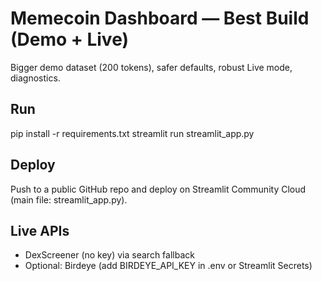 # Memecoin Dashboard — Best Build (Demo + Live)

Bigger demo dataset (200 tokens), safer defaults, robust Live mode, diagnostics.

## Run
pip install -r requirements.txt
streamlit run streamlit_app.py

## Deploy
Push to a public GitHub repo and deploy on Streamlit Community Cloud (main file: streamlit_app.py).

## Live APIs
- DexScreener (no key) via search fallback
- Optional: Birdeye (add BIRDEYE_API_KEY in .env or Streamlit Secrets)
